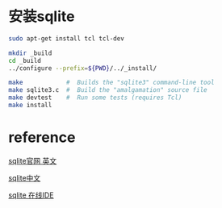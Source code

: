 # 安装sqlite

```bash
sudo apt-get install tcl tcl-dev

mkdir _build
cd _build
../configure --prefix=${PWD}/../_install/

make 			#  Builds the "sqlite3" command-line tool
make sqlite3.c	#  Build the "amalgamation" source file
make devtest    #  Run some tests (requires Tcl)
make install
```







# reference

[sqlite官网 英文](https://www.sqlite.org/index.html)

[sqlite中文](http://www.sqlite.net.cn/)

[sqlite 在线IDE](https://sqliteonline.com/)